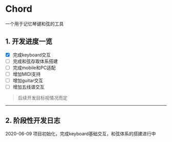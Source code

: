 # Chord
一个用于记忆琴键和弦的工具
## 1. 开发进度一览
-[X] 完成keyboard交互
-[ ] 完成和弦存取体系搭建
-[ ] 完成mobile和PC适配
-[ ] 增加MIDI支持
-[ ] 增加guitar交互
-[ ] 增加五线谱交互
> 后续开发目标视情况而定
---
## 2. 阶段性开发日志
2020-06-09 项目初始化，完成keyboard基础交互，和弦体系的搭建进行中
